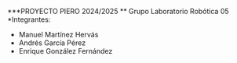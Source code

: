 ***PROYECTO PIERO 2024/2025
** Grupo Laboratorio Robótica 05
*Integrantes:
- Manuel Martínez Hervás
- Andrés García Pérez
- Enrique González Fernández

